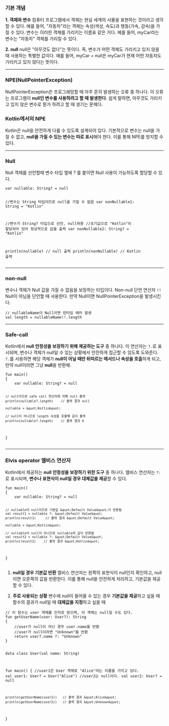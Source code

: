 <h3 id="기본-개념">기본 개념</h3>
<p><strong>1. 객체와 변수</strong>
컴퓨터 프로그램에서 객체는 현실 세계의 사물을 표현하는 것이라고 생각할 수 있다. 예를 들어, &quot;자동차&quot;라는 객체는 속성(색상, 속도)과 행동(가속, 감속)을 가질 수 있다. 
변수는 이러한 객체를 가리키는 이름표 같은 거다. 예를 들어, myCar라는 변수는 &quot;자동차&quot; 객체를 가리킬 수 있다. </p>
<p><strong>2. null</strong>
null은 &quot;아무것도 없다&quot;는 뜻이다. 즉, 변수가 어떤 객체도 가리키고 있지 않을 때 사용하는 특별한 값이다. 예를 들어, myCar = null은 myCar가 현재 어떤 자동차도 가리키고 있지 않다는 뜻이다.</p>
<hr />
<h3 id="npenullpointerexception">NPE(NullPointerException)</h3>
<p>NullPointerException은 프로그래밍할 때 아주 흔히 발생하는 오류 중 하나다. 이 오류는 프로그램이 <strong>null인 변수를 사용하려고 할 때 발생한다</strong>. 쉽게 말하면, 아무것도 가리키고 있지 않은 변수로 뭔가 하려고 할 때 생기는 문제다.</p>
<h3 id="kotlin에서의-npe">Kotlin에서의 NPE</h3>
<p>Kotlin은 null을 안전하게 다룰 수 있도록 설계되어 있다. 기본적으로 변수는 null을 가질 수 없고, <strong>null을 가질 수 있는 변수는 따로 표시</strong>해야 한다. 이를 통해 NPE를 방지할 수 있다.</p>
<hr />
<h3 id="null">Null</h3>
<p>Null 객체를 선언할때 변수 타입 옆에 ? 를 붙이면 Null 사용이 가능하도록 할당할 수 있다. </p>
<pre><code class="language-kotlin">var nullable: String? = null

//변수는 String 타입이므로 null을 가질 수 없음
var nonNullable1: String = &quot;Kotlin&quot; 

//변수가 String? 타입으로 선언, null허용
//초기값으로 &quot;Kotlin&quot;이 할당되어 있어 정상적으로 값을 출력
var nonNullable2: String? = &quot;Kotlin&quot;  

println(nullable) // null 출력
println(nonNullable) // Kotlin 출력</code></pre>
<hr />
<h3 id="non-null">non-null</h3>
<p>변수나 객체가 Null 값을 가질 수 없음을 보장하는 타입이다. 
Non-null 단언 연산자 <code>!!</code> Null이 아님을 단언할 때 사용한다. 만약 Null이면 NullPointerException을 발생시킨다. </p>
<pre><code class="language-kotlin">// nullableName이 Null이면 런타임 에러 발생
val length = nullableName!!.length </code></pre>
<hr />
<h3 id="safe-call">Safe-call</h3>
<p>Kotlin에서 <strong>null 안정성을 보장하기 위해 제공하는 도구</strong> 중 하나다. 이 연산자는 <code>?.</code>로 표시되며, 변수나 객체가 null일 수 있는 상황에서 안전하게 접근할 수 있도록 도와준다. 
<code>?.</code>를 사용하면 해당 객체가 <strong>null이 아닐 때만 뒤따르는 메서드나 속성을 호출</strong>하게 되고, 만약 null이라면 그냥 <strong>null</strong>을 반환해.</p>
<pre><code class="language-kotlin">fun main() 
{
    var nullable: String? = null

    // null이므로 safe call 연산자에 의해 null 출력
    println(nullable?.length)    // 출력 결과 null

    nullable = &quot;Kotlin&quot;

    // null이 아니므로 length 속성을 호출해 길이 출력
    println(nullable?.length)    // 출력 결과 6
}</code></pre>
<hr />
<h3 id="elvis-operator-엘비스-연산자">Elvis operator 엘비스 연산자</h3>
<p>Kotlin에서 제공하는 <strong>null 안정성을 보장하기 위한 도구</strong> 중 하나다. 엘비스 연산자는 <code>?:</code>로 표시되며, <strong>변수나 표현식이 null일 경우 대체값을 제공</strong>할 수 있다. </p>
<pre><code class="language-kotlin">fun main() 
{
    var nullable: String? = null

    // nullable이 null이므로 기본값 &quot;Default Value&quot;가 반환됨
    val result1 = nullable ?: &quot;Default Value&quot;
    println(result1)     // 출력 결과 &quot;Default Value&quot;

    nullable = &quot;Kotlin&quot;

    // nullable이 null이 아니므로 nullable의 값이 반환됨
    val result2 = nullable ?: &quot;Default Value&quot;
    println(result2)    // 출력 결과 &quot;Kotlin&quot;
}</code></pre>
<ol>
<li><p><strong>null일 경우 기본값 반환</strong>
엘비스 연산자는 왼쪽의 표현식이 null인지 확인하고, null이면 오른쪽의 값을 반환한다. 이를 통해 null을 안전하게 처리하고, 기본값을 제공할 수 있다. </p>
</li>
<li><p><strong>주로 사용되는 상황</strong>
변수에 null이 들어올 수 있는 경우 <strong>기본값을 제공</strong>하고 싶을 때
함수의 결과가 null일 때 <strong>대체값을 지정</strong>하고 싶을 때</p>
</li>
</ol>
<pre><code class="language-kotlin">// 이 함수는 user 객체를 인자로 받으며, 이 객체는 null일 수도 있다.
fun getUserName(user: User?): String 
{
    //user가 null이 아닌 경우 user.name을 반환
    //user가 null이라면 &quot;Unknown&quot;을 반환
    return user?.name ?: &quot;Unknown&quot;
}

data class User(val name: String)

fun main() 
{
    //user1은 User 객체로 &quot;Alice&quot;라는 이름을 가지고 있다.
    val user1: User? = User(&quot;Alice&quot;)
    //user2는 null이다. 
    val user2: User? = null

    println(getUserName(user1))   // 출력 결과 &quot;Alice&quot;
    println(getUserName(user2))   // 출력 결과 &quot;Unknown&quot;
}</code></pre>